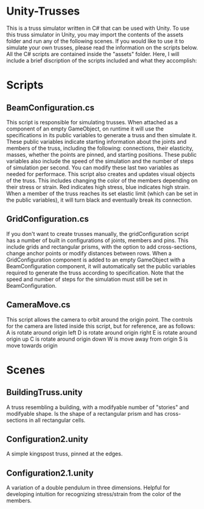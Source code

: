 # Unity-Trusses
This is a truss simulator written in C# that can be used with Unity. To use this truss simulator in Unity, you may import the contents of the assets folder and run any of the following scenes. If you would like to use it to simulate your own trusses, please read the information on the scripts below.
All the C# scripts are contained inside the "assets" folder. Here, I will include a brief discription of the scripts included and what they accomplish:
# Scripts
## BeamConfiguration.cs
This script is responsible for simulating trusses. When attached as a component of an empty GameObject, on runtime it will use the specifications in its public variables to generate a truss and then simulate it. These public variables indicate starting information about the joints and members of the truss, including the following: connections, their elasticity, masses, whether the points are pinned, and starting positions. These public variables also include the speed of the simulation and the number of steps of simulation per second. You can modify these last two variables as needed for performace.
This script also creates and updates visual objects of the truss. This includes changing the color of the members depending on their stress or strain. Red indicates high stress, blue indicates high strain. When a member of the truss reaches its set elastic limit (which can be set in the public variables), it will turn black and eventually break its connection. 
## GridConfiguration.cs
If you don't want to create trusses manually, the gridConfiguration script has a number of built in configurations of joints, members and pins. This include grids and rectangular prisms, with the option to add cross-sections, change anchor points or modify distances between rows. When a GridConfiguration component is added to an empty GameObject with a BeamConfiguration component, it will automatically set the public variables required to generate the truss according to specification. Note that the speed and number of steps for the simulation must still be set in BeamConfiguration. 
## CameraMove.cs
This script allows the camera to orbit around the origin point. The controls for the camera are listed inside this script, but for reference, are as follows:
A is rotate around origin left
D is rotate around origin right
E is rotate around origin up
C is rotate around origin down
W is move away from origin
S is move towards origin

# Scenes
## BuildingTruss.unity
A truss resembling a building, with a modifyable number of "stories" and modifyable shape. Is the shape of a rectangular prism and has cross-sections in all rectangular cells.
## Configuration2.unity
A simple kingspost truss, pinned at the edges.
## Configuration2.1.unity
A variation of a double pendulum in three dimensions. Helpful for developing intuition for recognizing stress/strain from the color of the members.

